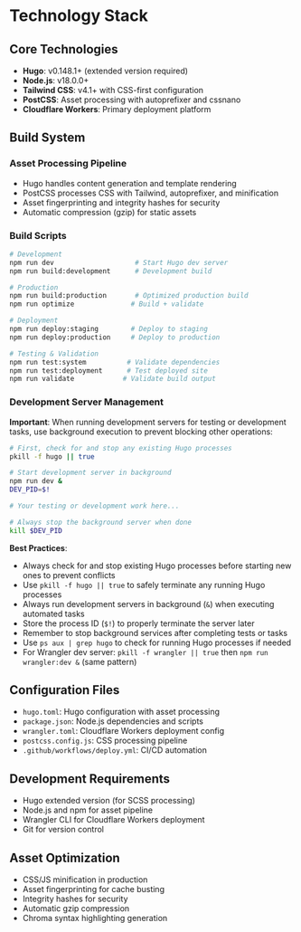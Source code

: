 # Technology Stack

## Core Technologies

- **Hugo**: v0.148.1+ (extended version required)
- **Node.js**: v18.0.0+ 
- **Tailwind CSS**: v4.1+ with CSS-first configuration
- **PostCSS**: Asset processing with autoprefixer and cssnano
- **Cloudflare Workers**: Primary deployment platform

## Build System

### Asset Processing Pipeline
- Hugo handles content generation and template rendering
- PostCSS processes CSS with Tailwind, autoprefixer, and minification
- Asset fingerprinting and integrity hashes for security
- Automatic compression (gzip) for static assets

### Build Scripts
```bash
# Development
npm run dev                    # Start Hugo dev server
npm run build:development      # Development build

# Production
npm run build:production       # Optimized production build
npm run optimize              # Build + validate

# Deployment
npm run deploy:staging        # Deploy to staging
npm run deploy:production     # Deploy to production

# Testing & Validation
npm run test:system          # Validate dependencies
npm run test:deployment      # Test deployed site
npm run validate            # Validate build output
```

### Development Server Management

**Important**: When running development servers for testing or development tasks, use background execution to prevent blocking other operations:

```bash
# First, check for and stop any existing Hugo processes
pkill -f hugo || true

# Start development server in background
npm run dev &
DEV_PID=$!

# Your testing or development work here...

# Always stop the background server when done
kill $DEV_PID
```

**Best Practices**:
- Always check for and stop existing Hugo processes before starting new ones to prevent conflicts
- Use `pkill -f hugo || true` to safely terminate any running Hugo processes
- Always run development servers in background (`&`) when executing automated tasks
- Store the process ID (`$!`) to properly terminate the server later
- Remember to stop background services after completing tests or tasks
- Use `ps aux | grep hugo` to check for running Hugo processes if needed
- For Wrangler dev server: `pkill -f wrangler || true` then `npm run wrangler:dev &` (same pattern)

## Configuration Files

- `hugo.toml`: Hugo configuration with asset processing
- `package.json`: Node.js dependencies and scripts
- `wrangler.toml`: Cloudflare Workers deployment config
- `postcss.config.js`: CSS processing pipeline
- `.github/workflows/deploy.yml`: CI/CD automation

## Development Requirements

- Hugo extended version (for SCSS processing)
- Node.js and npm for asset pipeline
- Wrangler CLI for Cloudflare Workers deployment
- Git for version control

## Asset Optimization

- CSS/JS minification in production
- Asset fingerprinting for cache busting
- Integrity hashes for security
- Automatic gzip compression
- Chroma syntax highlighting generation